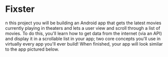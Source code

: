 # Fixster
n this project you will be building an Android app that gets the latest movies currently playing in theaters and lets a user view and scroll through a list of movies.
To do this, you'll learn how to get data from the internet (via an API) and display it in a scrollable list in your app; 
two core concepts you'll use in virtually every app you'll ever build! When finished, your app will look similar to the app pictured below.
